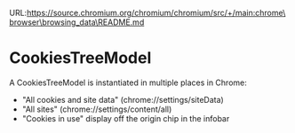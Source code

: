 URL:https://source.chromium.org/chromium/chromium/src/+/main:chrome\browser\browsing_data\README.md
# CookiesTreeModel

A CookiesTreeModel is instantiated in multiple places in Chrome:

* "All cookies and site data" (chrome://settings/siteData)
* "All sites" (chrome://settings/content/all)
* "Cookies in use" display off the origin chip in the infobar
